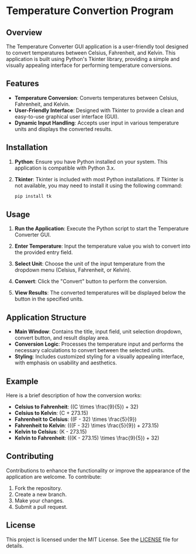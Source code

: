 # Temperature Convertion Program

## Overview

The Temperature Converter GUI application is a user-friendly tool designed to convert temperatures between Celsius, Fahrenheit, and Kelvin. This application is built using Python's Tkinter library, providing a simple and visually appealing interface for performing temperature conversions.

## Features

- **Temperature Conversion**: Converts temperatures between Celsius, Fahrenheit, and Kelvin.
- **User-Friendly Interface**: Designed with Tkinter to provide a clean and easy-to-use graphical user interface (GUI).
- **Dynamic Input Handling**: Accepts user input in various temperature units and displays the converted results.

## Installation

1. **Python**: Ensure you have Python installed on your system. This application is compatible with Python 3.x.

2. **Tkinter**: Tkinter is included with most Python installations. If Tkinter is not available, you may need to install it using the following command:
   ```bash
   pip install tk

## Usage

1. **Run the Application**: Execute the Python script to start the Temperature Converter GUI.

2. **Enter Temperature**: Input the temperature value you wish to convert into the provided entry field.

3. **Select Unit**: Choose the unit of the input temperature from the dropdown menu (Celsius, Fahrenheit, or Kelvin).

4. **Convert**: Click the "Convert" button to perform the conversion.

5. **View Results**: The converted temperatures will be displayed below the button in the specified units.

## Application Structure

- **Main Window**: Contains the title, input field, unit selection dropdown, convert button, and result display area.
- **Conversion Logic**: Processes the temperature input and performs the necessary calculations to convert between the selected units.
- **Styling**: Includes customized styling for a visually appealing interface, with emphasis on usability and aesthetics.

## Example

Here is a brief description of how the conversion works:

- **Celsius to Fahrenheit**: \((C \times \frac{9}{5}) + 32\)
- **Celsius to Kelvin**: \(C + 273.15\)
- **Fahrenheit to Celsius**: \((F - 32) \times \frac{5}{9}\)
- **Fahrenheit to Kelvin**: \(((F - 32) \times \frac{5}{9}) + 273.15\)
- **Kelvin to Celsius**: \(K - 273.15\)
- **Kelvin to Fahrenheit**: \(((K - 273.15) \times \frac{9}{5}) + 32\)

## Contributing

Contributions to enhance the functionality or improve the appearance of the application are welcome. To contribute:

1. Fork the repository.
2. Create a new branch.
3. Make your changes.
4. Submit a pull request.

## License

This project is licensed under the MIT License. See the [LICENSE](LICENSE) file for details.

